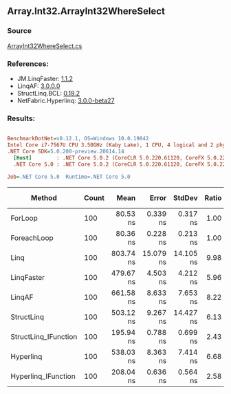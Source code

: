 ﻿## Array.Int32.ArrayInt32WhereSelect

### Source
[ArrayInt32WhereSelect.cs](../LinqBenchmarks/Array/Int32/ArrayInt32WhereSelect.cs)

### References:
- JM.LinqFaster: [1.1.2](https://www.nuget.org/packages/JM.LinqFaster/1.1.2)
- LinqAF: [3.0.0.0](https://www.nuget.org/packages/LinqAF/3.0.0.0)
- StructLinq.BCL: [0.19.2](https://www.nuget.org/packages/StructLinq.BCL/0.19.2)
- NetFabric.Hyperlinq: [3.0.0-beta27](https://www.nuget.org/packages/NetFabric.Hyperlinq/3.0.0-beta27)

### Results:
``` ini

BenchmarkDotNet=v0.12.1, OS=Windows 10.0.19042
Intel Core i7-7567U CPU 3.50GHz (Kaby Lake), 1 CPU, 4 logical and 2 physical cores
.NET Core SDK=5.0.200-preview.20614.14
  [Host]        : .NET Core 5.0.2 (CoreCLR 5.0.220.61120, CoreFX 5.0.220.61120), X64 RyuJIT
  .NET Core 5.0 : .NET Core 5.0.2 (CoreCLR 5.0.220.61120, CoreFX 5.0.220.61120), X64 RyuJIT

Job=.NET Core 5.0  Runtime=.NET Core 5.0  

```
|               Method | Count |      Mean |     Error |    StdDev | Ratio | RatioSD |  Gen 0 | Gen 1 | Gen 2 | Allocated |
|--------------------- |------ |----------:|----------:|----------:|------:|--------:|-------:|------:|------:|----------:|
|              ForLoop |   100 |  80.53 ns |  0.339 ns |  0.317 ns |  1.00 |    0.00 |      - |     - |     - |         - |
|          ForeachLoop |   100 |  80.36 ns |  0.228 ns |  0.213 ns |  1.00 |    0.01 |      - |     - |     - |         - |
|                 Linq |   100 | 803.74 ns | 15.079 ns | 14.105 ns |  9.98 |    0.18 | 0.0496 |     - |     - |     104 B |
|           LinqFaster |   100 | 479.67 ns |  4.503 ns |  4.212 ns |  5.96 |    0.06 | 0.3090 |     - |     - |     648 B |
|               LinqAF |   100 | 661.58 ns |  8.633 ns |  7.653 ns |  8.22 |    0.10 |      - |     - |     - |         - |
|           StructLinq |   100 | 503.12 ns |  9.267 ns | 14.427 ns |  6.13 |    0.20 | 0.0305 |     - |     - |      64 B |
| StructLinq_IFunction |   100 | 195.94 ns |  0.788 ns |  0.699 ns |  2.43 |    0.02 |      - |     - |     - |         - |
|            Hyperlinq |   100 | 538.03 ns |  8.363 ns |  7.414 ns |  6.68 |    0.10 |      - |     - |     - |         - |
|  Hyperlinq_IFunction |   100 | 208.04 ns |  0.636 ns |  0.564 ns |  2.58 |    0.02 |      - |     - |     - |         - |
